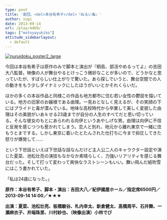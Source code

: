 ```yaml
---
type: post
title: '劇団、<del>本谷有希子</del>『ぬるい毒』'
author: sugi
date: 2013-09-14
url: /play/4469/
tags: ["motoyayukiko"]
attitude_sidebarlayout:
  - default
---
```

<a href="http://i1.wp.com/asharpminor.com/wp-content/uploads/2013/09/nuruidoku_poster2_large.jpg" onclick="_gaq.push(['_trackEvent', 'outbound-article', 'http://asharpminor.com/wp-content/uploads/2013/09/nuruidoku_poster2_large.jpg', '']);" ><img src="http://i1.wp.com/asharpminor.com/wp-content/uploads/2013/09/nuruidoku_poster2_large.jpg?resize=211%2C300" alt="nuruidoku_poster2_large" class="alignleft size-medium wp-image-4471" data-recalc-dims="1" /></a>

今回は本谷有希子は原作のみで脚本と演出が『桐島、部活やめるってよ』の吉田大八監督。映像の人が舞台やるとけっこう微妙なことが多いので、どうかなと思っていたが、すばらしい仕上がりで驚いた。あら探しでいうと、舞台空間での人の動きをもう少しダイナミックにしたほうがいいとかそれくらいだ。

ほかの多くの本谷作品と同様この作品も地方都市に住む若い女性の鬱屈を描いている。地方の旧家のお嬢様である由理。一見おとなしく見えるが、その笑顔の下にはプライドと毒が潜んでいる。地味な高校時代から卒業して美しく変貌した由理はその美貌がいあｋせる23歳までが自分の人生のすべてだと思い切っている。そんな彼女のもとにあらわれる向伊というあやしげな男。由理は向伊に不信と反発を感じつつも惹かれてしまう。恋人と別れ、地元から離れ東京で一緒に住もうとまでする。しかし東京に着いたとたんされた仕打ちに今まで抑圧してきた怒りが爆発して……

という下世話といえば下世話な話なんだけど主人公二人のキャラクター設定や演じた夏菜、池松壮亮の演技もなかなか素晴らしく、力強いリアリティを感じる舞台だった。そして打って変わって爽快なラストシーンもいい。舞い飛んだ紙吹雪にはこう書かれていた。

「私は24歳になった。」

**原作：本谷有希子、脚本・演出：吉田大八／紀伊國屋ホール／指定席6500円／2013-09-14 14:00／★★★**

**出演：夏菜、池松壮亮、板橋駿谷、札内幸太、新倉健太、高橋周平、石井舞、一瀬麻衣子、井端珠里、川村紗也、（映像出演）小林でび**
